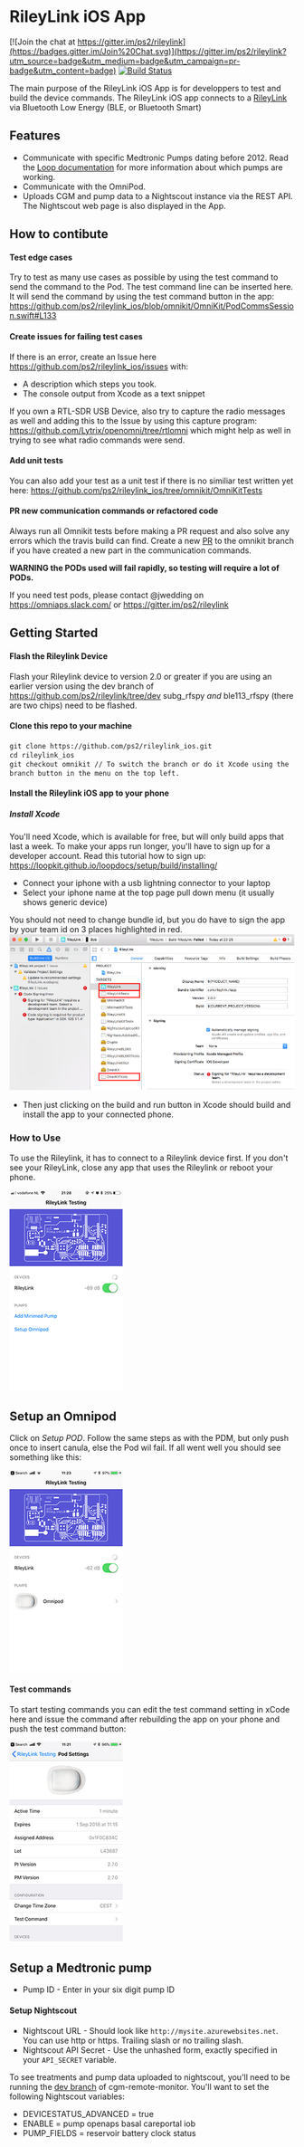# RileyLink iOS App

[![Join the chat at https://gitter.im/ps2/rileylink](https://badges.gitter.im/Join%20Chat.svg)](https://gitter.im/ps2/rileylink?utm_source=badge&utm_medium=badge&utm_campaign=pr-badge&utm_content=badge) [![Build Status](https://travis-ci.org/ps2/rileylink_ios.svg?branch=master)](https://travis-ci.org/ps2/rileylink_ios)

The main purpose of the RileyLink iOS App is for developpers to test and build the device commands. The RileyLink iOS app connects to a [RileyLink](https://github.com/ps2/rileylink) via Bluetooth Low Energy (BLE, or Bluetooth Smart)

## Features
* Communicate with specific Medtronic Pumps dating before 2012. Read the [Loop documentation](https://loopkit.github.io/loopdocs/setup/requirements/pump/) for more information about which pumps are working.
* Communicate with the OmniPod. 
* Uploads CGM and pump data to a Nightscout instance via the REST API. The Nightscout web page is also displayed in the App.

## How to contibute
#### Test edge cases
Try to test as many use cases as possible by using the test command to send the command to the Pod. 
The test command line can be inserted here. It will send the command by using the test command button in the app:
https://github.com/ps2/rileylink_ios/blob/omnikit/OmniKit/PodCommsSession.swift#L133

#### Create issues for failing test cases
If there is an error, create an Issue here https://github.com/ps2/rileylink_ios/issues with:
* A description which steps you took. 
* The console output from Xcode as a text snippet

If you own a RTL-SDR USB Device, also try to capture the radio messages as well and adding this to the Issue by using this capture program: https://github.com/Lytrix/openomni/tree/rtlomni which might help as well in trying to see what radio commands were send.

#### Add unit tests
You can also add your test as a unit test if there is no similiar test written yet here:
https://github.com/ps2/rileylink_ios/tree/omnikit/OmniKitTests

#### PR new communication commands or refactored code
Always run all Omnikit tests before making a PR request and also solve any errors which the travis build can find.
Create a new [PR](https://help.github.com/articles/creating-a-pull-request-from-a-fork/) to the omnikit branch if you have created a new part in the communication commands.


**WARNING the PODs used will fail rapidly, so testing will require a lot of PODs.**

If you need test pods, please contact @jwedding on https://omniaps.slack.com/ or https://gitter.im/ps2/rileylink

## Getting Started

#### Flash the Rileylink Device
Flash your Rileylink device to version 2.0 or greater if you are using an earlier version using the dev branch of https://github.com/ps2/rileylink/tree/dev
subg_rfspy *and* ble113_rfspy (there are two chips) need to be flashed.

#### Clone this repo to your machine
```
git clone https://github.com/ps2/rileylink_ios.git
cd rileylink_ios
git checkout omnikit // To switch the branch or do it Xcode using the branch button in the menu on the top left.
```
#### Install the Rileylink iOS app to your phone

##### Install Xcode
You'll need Xcode, which is available for free, but will only build apps that last a week.  To make your apps run longer, you'll have to sign up for a developer account. Read this tutorial how to sign up: https://loopkit.github.io/loopdocs/setup/build/installing/

* Connect your iphone with a usb lightning connector to your laptop
* Select your iphone name at the top page pull down menu (it usually shows generic device)

You should not need to change bundle id, but you do have to sign the app by your team id on 3 places highlighted in red.  
![errors_when_building](Images/errors_when_building.png)
* Then just clicking on the build and run button in Xcode should build and install the app to your connected phone.

### How to Use

To use the Rileylink, it has to connect to a Rileylink device first. If you don't see your RileyLink, close any app that uses the Rileylink or reboot your phone. 

![turn on rileylink in command section](Images/rileylink_ios_setup.PNG)

## Setup an Omnipod

Click on *Setup POD*.
Follow the same steps as with the PDM, but only push once to insert canula, else the Pod wil fail.
If all went well you should see something like this:

![turn on rileylink in command section](Images/rileylink_ios_paired_omnipod.png)

#### Test commands

To start testing commands you can edit the test command setting in xCode here and issue the command after rebuilding the app on your phone and push the test command button:

![turn on rileylink in command section](Images/rileylink_ios_omnipod_status.png)


## Setup a Medtronic pump

* Pump ID - Enter in your six digit pump ID

#### Setup Nightscout

* Nightscout URL - Should look like `http://mysite.azurewebsites.net`. You can use http or https.  Trailing slash or no trailing slash.
* Nightscout API Secret - Use the unhashed form, exactly specified in your `API_SECRET` variable.

To see treatments and pump data uploaded to nightscout, you'll need to be running the [dev branch](https://github.com/nightscout/cgm-remote-monitor/tree/dev) of cgm-remote-monitor.  You'll want to set the following Nightscout variables:

* DEVICESTATUS_ADVANCED = true
* ENABLE = pump openaps basal careportal iob
* PUMP_FIELDS = reservoir battery clock status

